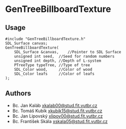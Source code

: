 GenTreeBillboardTexture
=======================

Usage
-----
	#include "GenTreeBillboardTexture.h"
	SDL_Surface canvas;
	GenTreeBillboardTexture(
		SDL_Surface &canvas,	//Pointer to SDL Surface
		unsigned int seed,	//Seed for random numbers
		unsigned int depth,	//Depth of L-system
		PTreeType typeTree,	//Type of tree
		SDL_Color wood,		//Color of wood
		SDL_Color leafs		//Color of leafs
	);

Authors
-------
* Bc. Jan Kaláb <xkalab00@stud.fit.vutbr.cz>
* Bc. Tomáš Kubík <xkubik15@stud.fit.vutbr.cz>
* Bc. Jan Lipovský <xlipov00@stud.fit.vutbr.cz>
* Bc. František Skála <xskala05@stud.fit.vutbr.cz>
